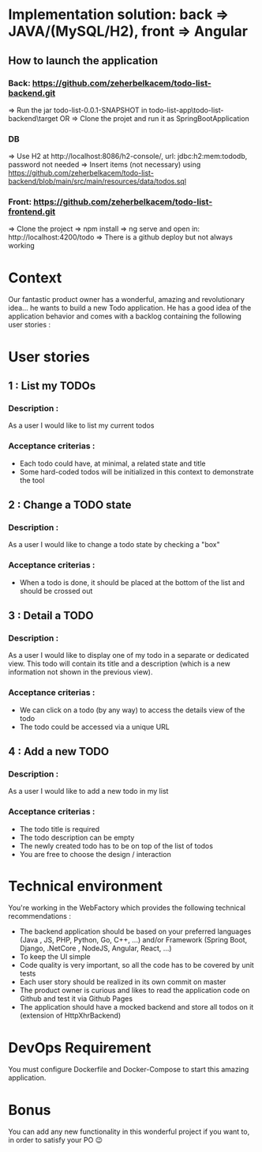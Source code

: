 # Implementation solution: back => JAVA/(MySQL/H2), front => Angular

## How to launch the application

### Back: https://github.com/zeherbelkacem/todo-list-backend.git
=> Run the jar todo-list-0.0.1-SNAPSHOT in todo-list-app\todo-list-backend\target
OR
=> Clone the projet and run it as SpringBootApplication

###  DB
=> Use H2 at http://localhost:8086/h2-console/, url: jdbc:h2:mem:tododb, password not needed
=> Insert items (not necessary) using https://github.com/zeherbelkacem/todo-list-backend/blob/main/src/main/resources/data/todos.sql

###  Front: https://github.com/zeherbelkacem/todo-list-frontend.git
=> Clone the project 
=> npm install
=> ng serve and open in: http://localhost:4200/todo
=> There is a github deploy but not always working 


# Context
Our fantastic product owner has a wonderful, amazing and revolutionary idea... he wants to build a new Todo application. 
He has a good idea of the application behavior and comes with a backlog containing the following user stories :

# User stories


## 1 : List my TODOs

### Description :
As a user I would like to list my current todos
### Acceptance criterias :
- Each todo could have, at minimal, a related state and title
- Some hard-coded todos will be initialized in this context to demonstrate the tool 

## 2 : Change a TODO state

### Description :
As a user I would like to change a todo state by checking a "box"
### Acceptance criterias :
- When a todo is done, it should be placed at the bottom of the list and should be crossed out

## 3 : Detail a TODO

### Description :
As a user I would like to display one of my todo in a separate or dedicated view.
This todo will contain its title and a description (which is a new information not shown in the previous view).
### Acceptance criterias :
- We can click on a todo (by any way) to access the details view of the todo
- The todo could be accessed via a unique URL

## 4 : Add a new TODO

### Description :
As a user I would like to add a new todo in my list
### Acceptance criterias :
- The todo title is required
- The todo description can be empty
- The newly created todo has to be on top of the list of todos
- You are free to choose the design / interaction 

# Technical environment
You're working in the WebFactory which provides the following technical recommendations :
- The backend application should be based on your preferred languages (Java , JS, PHP, Python, Go, C++, ...) and/or Framework (Spring Boot, Django, .NetCore , NodeJS, Angular, React, ...)
- To keep the UI simple
- Code quality is very important, so all the code has to be covered by unit tests
- Each user story should be realized in its own commit on master
- The product owner is curious and likes to read the application code on Github and test it via Github Pages
- The application should have a mocked backend and store all todos on it (extension of HttpXhrBackend)

# DevOps Requirement
You must configure Dockerfile and Docker-Compose to start this amazing application.

# Bonus
You can add any new functionality in this wonderful project if you want to, in order to satisfy your PO 😉  



